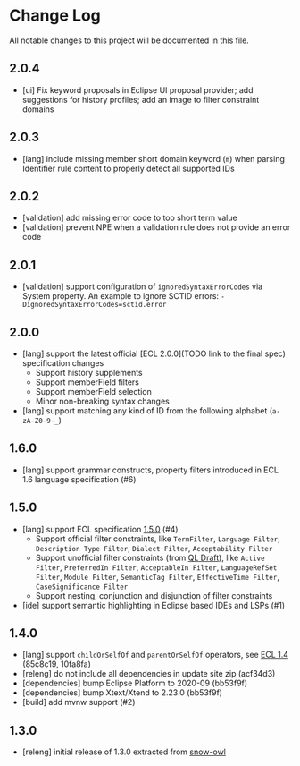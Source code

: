# Change Log
All notable changes to this project will be documented in this file.

## 2.0.4

- [ui] Fix keyword proposals in Eclipse UI proposal provider; add suggestions for history profiles; add an image to filter constraint domains

## 2.0.3

- [lang] include missing member short domain keyword (`m`) when parsing Identifier rule content to properly detect all supported IDs

## 2.0.2

- [validation] add missing error code to too short term value
- [validation] prevent NPE when a validation rule does not provide an error code

## 2.0.1

- [validation] support configuration of `ignoredSyntaxErrorCodes` via System property. An example to ignore SCTID errors: `-DignoredSyntaxErrorCodes=sctid.error`

## 2.0.0

- [lang] support the latest official [ECL 2.0.0](TODO link to the final spec) specification changes
  * Support history supplements
  * Support memberField filters
  * Support memberField selection
  * Minor non-breaking syntax changes
- [lang] support matching any kind of ID from the following alphabet (`a-zA-Z0-9-_`)

## 1.6.0

- [lang] support grammar constructs, property filters introduced in ECL 1.6 language specification (#6)

## 1.5.0
- [lang] support ECL specification [1.5.0](https://confluence.ihtsdotools.org/download/attachments/33493263/doc_ExpressionConstraintLanguage_v1.5-en-US_INT_20210215.pdf?api=v2) (#4)
  * Support official filter constraints, like `TermFilter`, `Language Filter`, `Description Type Filter`, `Dialect Filter`, `Acceptability Filter`
  * Support unofficial filter constraints (from [QL Draft](https://github.com/b2ihealthcare/snomed-ql)), like `Active Filter`, `PreferredIn Filter`, `AcceptableIn Filter`, `LanguageRefSet Filter`, `Module Filter`, `SemanticTag Filter`, `EffectiveTime Filter`, `CaseSignificance Filter`
  * Support nesting, conjunction and disjunction of filter constraints
- [ide] support semantic highlighting in Eclipse based IDEs and LSPs (#1)

## 1.4.0
- [lang] support `childOrSelfOf` and `parentOrSelfOf` operators, see [ECL 1.4](https://confluence.ihtsdotools.org/display/DOCECL/6.1+Simple+Expression+Constraints) (85c8c19, 10fa8fa)
- [releng] do not include all dependencies in update site zip (acf34d3)
- [dependencies] bump Eclipse Platform to 2020-09 (bb53f9f)
- [dependencies] bump Xtext/Xtend to 2.23.0 (bb53f9f)
- [build] add mvnw support (#2)

## 1.3.0
- [releng] initial release of 1.3.0 extracted from [snow-owl](https://github.com/b2ihealthcare/snow-owl)